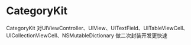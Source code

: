 # CategoryKit
CategoryKit 对UIViewController、UIView、UITextField、UITableViewCell、UICollectionViewCell、NSMutableDictionary 做二次封装开发更快速
